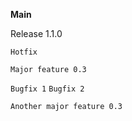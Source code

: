 **Main**

Release 1.1.0

`Hotfix`

`Major feature 0.3`

`Bugfix 1` `Bugfix 2`

`Another major feature 0.3`
